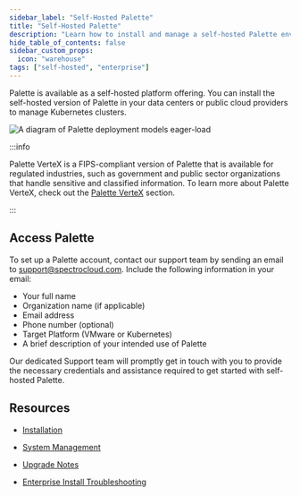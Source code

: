 ```yaml
---
sidebar_label: "Self-Hosted Palette"
title: "Self-Hosted Palette"
description: "Learn how to install and manage a self-hosted Palette environment."
hide_table_of_contents: false
sidebar_custom_props:
  icon: "warehouse"
tags: ["self-hosted", "enterprise"]
---
```


Palette is available as a self-hosted platform offering. You can install the self-hosted version of Palette in your data
centers or public cloud providers to manage Kubernetes clusters.

![A diagram of Palette deployment models eager-load](/architecture_architecture-overview-deployment-models-on-prem-focus.png)

:::info

Palette VerteX is a FIPS-compliant version of Palette that is available for regulated industries, such as government and
public sector organizations that handle sensitive and classified information. To learn more about Palette VerteX, check
out the [Palette VerteX](../vertex/vertex.md) section.

:::

## Access Palette

To set up a Palette account, contact our support team by sending an email to support@spectrocloud.com. Include the
following information in your email:

- Your full name
- Organization name (if applicable)
- Email address
- Phone number (optional)
- Target Platform (VMware or Kubernetes)
- A brief description of your intended use of Palette

Our dedicated Support team will promptly get in touch with you to provide the necessary credentials and assistance
required to get started with self-hosted Palette.

## Resources

- [Installation](install-palette/install-palette.md)

- [System Management](system-management/system-management.md)

- [Upgrade Notes](upgrade.md)

- [Enterprise Install Troubleshooting](../troubleshooting/enterprise-install.md)
